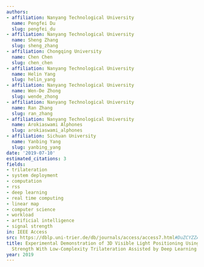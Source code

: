 ```yaml
---
authors:
- affiliation: Nanyang Technological University
  name: Pengfei Du
  slug: pengfei_du
- affiliation: Nanyang Technological University
  name: Sheng Zhang
  slug: sheng_zhang
- affiliation: Chongqing University
  name: Chen Chen
  slug: chen_chen
- affiliation: Nanyang Technological University
  name: Helin Yang
  slug: helin_yang
- affiliation: Nanyang Technological University
  name: Wen-De Zhong
  slug: wende_zhong
- affiliation: Nanyang Technological University
  name: Ran Zhang
  slug: ran_zhang
- affiliation: Nanyang Technological University
  name: Arokiaswami Alphones
  slug: arokiaswami_alphones
- affiliation: Sichuan University
  name: Yanbing Yang
  slug: yanbing_yang
date: '2019-07-10'
estimated_citations: 3
fields:
- trilateration
- system deployment
- computation
- rss
- deep learning
- real time computing
- linear map
- computer science
- workload
- artificial intelligence
- signal strength
in: IEEE Access
src: https://dblp.uni-trier.de/db/journals/access/access7.html#DuZCYZZAY19
title: Experimental Demonstration of 3D Visible Light Positioning Using Received Signal
  Strength With Low-Complexity Trilateration Assisted by Deep Learning Technique
year: 2019
---
```

